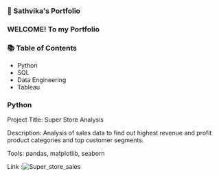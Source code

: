 ### 🚀 Sathvika's Portfolio

### WELCOME! To my Portfolio


### 📚 Table of Contents

- Python
- SQL
- Data Engineering
- Tableau

### Python

Project Title: Super Store Analysis

Description: Analysis of sales data to find out highest revenue and profit product categories and top customer segments.

Tools: pandas, matplotlib, seaborn

Link :![Super_store_sales](https://github.com/Sathvika-Tirupathi/Portfolio-Guide/blob/dd9dfaa7bb5b96caa97cc48521d8fdae4c854324/Superstore_analysis.ipynb)

